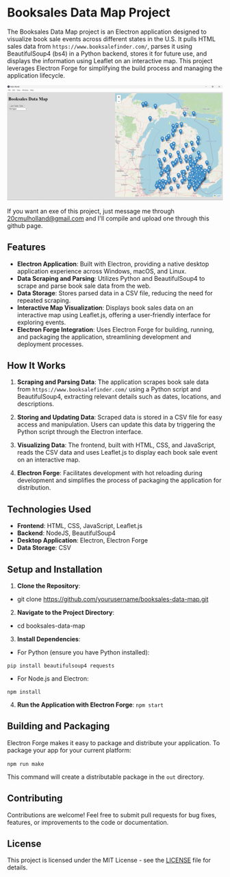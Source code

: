 # Booksales Data Map Project

The Booksales Data Map project is an Electron application designed to visualize book sale events across different states in the U.S. It pulls HTML sales data from `https://www.booksalefinder.com/`, parses it using BeautifulSoup4 (bs4) in a Python backend, stores it for future use, and displays the information using Leaflet on an interactive map. This project leverages Electron Forge for simplifying the build process and managing the application lifecycle.

![Example of all Michigan book sales shown in app](./example.png)

If you want an exe of this project, just message me through 20cmulholland@gmail.com and I'll compile and upload one through this github page.

## Features

- **Electron Application**: Built with Electron, providing a native desktop application experience across Windows, macOS, and Linux.
- **Data Scraping and Parsing**: Utilizes Python and BeautifulSoup4 to scrape and parse book sale data from the web.
- **Data Storage**: Stores parsed data in a CSV file, reducing the need for repeated scraping.
- **Interactive Map Visualization**: Displays book sales data on an interactive map using Leaflet.js, offering a user-friendly interface for exploring events.
- **Electron Forge Integration**: Uses Electron Forge for building, running, and packaging the application, streamlining development and deployment processes.

## How It Works

1. **Scraping and Parsing Data**: The application scrapes book sale data from `https://www.booksalefinder.com/` using a Python script and BeautifulSoup4, extracting relevant details such as dates, locations, and descriptions.

2. **Storing and Updating Data**: Scraped data is stored in a CSV file for easy access and manipulation. Users can update this data by triggering the Python script through the Electron interface.

3. **Visualizing Data**: The frontend, built with HTML, CSS, and JavaScript, reads the CSV data and uses Leaflet.js to display each book sale event on an interactive map.

4. **Electron Forge**: Facilitates development with hot reloading during development and simplifies the process of packaging the application for distribution.

## Technologies Used

- **Frontend**: HTML, CSS, JavaScript, Leaflet.js
- **Backend**: NodeJS, BeautifulSoup4
- **Desktop Application**: Electron, Electron Forge
- **Data Storage**: CSV

## Setup and Installation

1. **Clone the Repository**:
  - git clone https://github.com/yourusername/booksales-data-map.git

2. **Navigate to the Project Directory**:
  - cd booksales-data-map
3. **Install Dependencies**:
  - For Python (ensure you have Python installed):
  ```
pip install beautifulsoup4 requests
  ```
  - For Node.js and Electron:
  ```
npm install
  ```
4. **Run the Application with Electron Forge**:
```npm start```
  
## Building and Packaging

Electron Forge makes it easy to package and distribute your application. To package your app for your current platform:

```npm run make```

This command will create a distributable package in the `out` directory.

## Contributing

Contributions are welcome! Feel free to submit pull requests for bug fixes, features, or improvements to the code or documentation.

## License

This project is licensed under the MIT License - see the [LICENSE](LICENSE) file for details.

